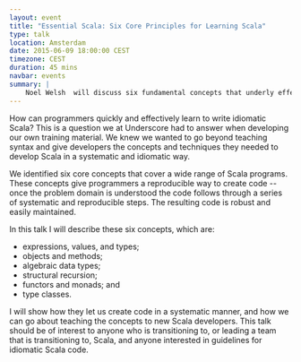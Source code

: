 ```yaml
---
layout: event
title: "Essential Scala: Six Core Principles for Learning Scala"
type: talk
location: Amsterdam
date: 2015-06-09 18:00:00 CEST
timezone: CEST
duration: 45 mins
navbar: events
summary: |
    Noel Welsh  will discuss six fundamental concepts that underly effective Scala.
---
```

How can programmers quickly and effectively learn to write idiomatic Scala? This is a question we at Underscore had to answer when developing our own training material. We knew we wanted to go beyond teaching syntax and give developers the concepts and techniques they needed to develop Scala in a systematic and idiomatic way.

We identified six core concepts that cover a wide range of Scala programs. These concepts give programmers a reproducible way to create code -- once the problem domain is understood the code follows through a series of systematic and reproducible steps. The resulting code is robust and easily maintained.

In this talk I will describe these six concepts, which are:

- expressions, values, and types;
- objects and methods;
- algebraic data types;
- structural recursion;
- functors and monads; and
- type classes.

I will show how they let us create code in a systematic manner, and how we can go about teaching the concepts to new Scala developers. This talk should be of interest to anyone who is transitioning to, or leading a team that is transitioning to, Scala, and anyone interested in guidelines for idiomatic Scala code.
